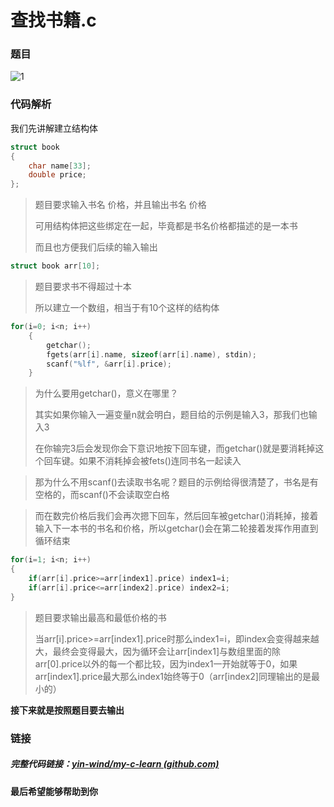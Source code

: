 # 查找书籍.c

### 题目

![1](C:\Users\yhx22\Pictures\c题目\查找书籍.png)





### 代码解析

我们先讲解建立结构体

```c
struct book
{
    char name[33];
    double price;
};
```

> 题目要求输入书名 价格，并且输出书名 价格
>
> 可用结构体把这些绑定在一起，毕竟都是书名价格都描述的是一本书
>
> 而且也方便我们后续的输入输出





```c
struct book arr[10];
```

> 题目要求书不得超过十本
>
> 所以建立一个数组，相当于有10个这样的结构体





```c
for(i=0; i<n; i++)
    {
		getchar();
        fgets(arr[i].name, sizeof(arr[i].name), stdin);
        scanf("%lf", &arr[i].price);
    }
```

> 为什么要用getchar()，意义在哪里？
>
> 其实如果你输入一遍变量n就会明白，题目给的示例是输入3，那我们也输入3
>
> 在你输完3后会发现你会下意识地按下回车键，而getchar()就是要消耗掉这个回车键。如果不消耗掉会被fets()连同书名一起读入

> 那为什么不用scanf()去读取书名呢？题目的示例给得很清楚了，书名是有空格的，而scanf()不会读取空白格

> 而在数完价格后我们会再次摁下回车，然后回车被getchar()消耗掉，接着输入下一本书的书名和价格，所以getchar()会在第二轮接着发挥作用直到循环结束





```c
for(i=1; i<n; i++)
{
   	if(arr[i].price>=arr[index1].price) index1=i;
    if(arr[i].price<=arr[index2].price) index2=i;
}
```

> 题目要求输出最高和最低价格的书
>
> 当arr[i].price>=arr[index1].price时那么index1=i，即index会变得越来越大，最终会变得最大，因为循环会让arr[index1]与数组里面的除arr[0].price以外的每一个都比较，因为index1一开始就等于0，如果arr[index1].price最大那么index1始终等于0（arr[index2]同理输出的是最小的）



**接下来就是按照题目要去输出**



### 链接

##### 完整代码链接：[yin-wind/my-c-learn (github.com)](https://github.com/yin-wind/my-c-learn)



**最后希望能够帮助到你**

